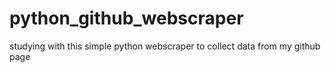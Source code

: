 # python_github_webscraper
studying with this simple python webscraper to collect data from my github page
